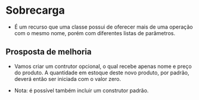 # Sobrecarga

* É um recurso que uma classe possui de oferecer mais de uma operação com o mesmo nome, porém com diferentes listas de parâmetros.

## Prosposta de melhoria

* Vamos criar um contrutor opcional, o qual recebe apenas nome e preço do produto. A quantidade em estoque deste novo produto, por padrão, deverá então ser iniciada com o valor zero.

* Nota: é possível também incluir um construtor padrão.

